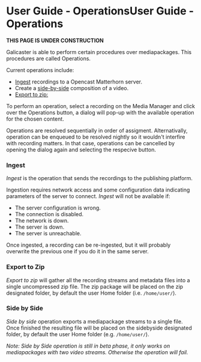 User Guide - OperationsUser Guide - Operations
==============================================

**THIS PAGE IS UNDER CONSTRUCTION**

Galicaster is able to perform certain procedures over mediapackages. This procedures are called Operations.

Current operations include:

* [Ingest](#ingest) recordings to a Opencast Matterhorn server.
* Create a [side-by-side](#side-by-side) composition of a video.
* [Export to zip:](export-to-zip)

To perform an operation, select a recording on the Media Manager and click over the Operations button, a dialog will pop-up with the available operation for the chosen content.

Operations are resolved sequentially in order of assigment. Alternativally, operation can be enqueued to be resolved nightly so it wouldn't interfire with recording matters. In that case, operations can be cancelled by opening the dialog again and selecting the respecive button.


### Ingest
*Ingest* is the operation that sends the recordings to the publishing platform.

Ingestion requires network access and some configuration data indicating parameters of the server to connect. *Ingest* will not be available if:

* The server configuration is wrong.
* The connection is disabled.
* The network is down.
* The server is down.
* The server is unreachable.

Once ingested, a recording can be re-ingested, but it will probably overwrite the previous one if you do it in the same server.


### Export to Zip
*Export to zip* will gather all the recording streams and metadata files into a single uncompressed zip file. The zip package will be placed on the zip designated folder, by default the user Home folder (i.e. `/home/user/`).


### Side by Side
*Side by side* operation exports a mediapackage streams to a single file. Once finished the resulting file will be placed on the sidebyside designated folder, by default the user Home folder (e.g. `/home/user/`).

*Note: Side by Side operation is still in beta phase, it only works on mediapackages with two video streams. Otherwise the operation will fail.*
